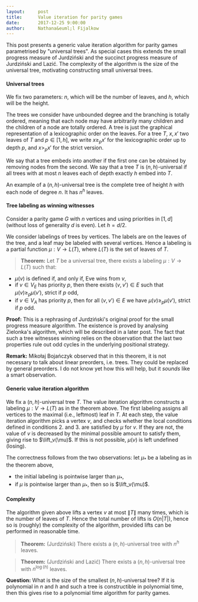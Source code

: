 ```yaml
---
layout:     post
title:      Value iteration for parity games
date:       2017-12-25 9:00:00
author:     Nathana&euml;l Fijalkow
---
```


<script type="text/x-mathjax-config">
MathJax.Hub.Config({
  TeX: {
    Macros: {
      lift: "{\\text{lift}}",
    }
  }
});
</script>

<p class="intro"><span class="dropcap">T</span>his post presents a generic value iteration algorithm for parity games
parametrised by "universal trees". As special cases this extends the small progress measure of Jurdzi&#324;ski 
and the succinct progress measure of Jurdzi&#324;ski and Lazi&#263;.
The complexity of the algorithm is the size of the universal tree, motivating constructing small universal trees.</p>

#### Universal trees

We fix two parameters: $n$, which will be the number of leaves, and $h$, which will be the height.

The trees we consider have unbounded degree and the branching is totally ordered, meaning that each node may have arbitrarily many children and the children of a node are totally ordered.
A tree is just the graphical representation of a lexicographic order on the leaves. For a tree $T$, $x,x'$ two leaves of $T$ and $p \in [1,h]$, 
we write $x \ge_p x'$ for the lexicographic order up to depth $p$, and $x >_p x'$ for the strict version.

We say that a tree embeds into another if the first one can be obtained by removing nodes from the second.
We say that a tree $T$ is $(n,h)$-universal if all trees with at most $n$ leaves each of depth exactly $h$ embed into $T$.

An example of a $(n,h$)-universal tree is the complete tree of height $h$ with each node of degree $n$. It has $n^h$ leaves.

#### Tree labeling as winning witnesses

Consider a parity game $G$ with $n$ vertices and using priorities in $[1,d]$ (without loss of generality $d$ is even).
Let $h = d/2$.

We consider labelings of trees by vertices. The labels are on the leaves of the tree, and a leaf may be labeled with several vertices.
Hence a labeling is a partial function $\mu : V \to L(T)$, where $L(T)$ is the set of leaves of $T$.

> **Theorem:** 
Let $T$ be a universal tree, there exists a labeling $\mu : V \to L(T)$ such that: 
* $\mu(v)$ is defined if, and only if, Eve wins from $v$,
* if $v \in V_E$ has priority $p$, then there exists $(v,v') \in E$ such that $\mu(v) \ge_p \mu(v')$, strict if $p$ odd,
* if $v \in V_A$ has priority $p$, then for all $(v,v') \in E$ we have $\mu(v) \ge_p \mu(v')$, strict if $p$ odd.

**Proof:**
This is a rephrasing of Jurdzi&#324;ski's original proof for the small progress measure algorithm.
The existence is proved by analysing Zielonka's algorithm, which will be described in a later post.
The fact that such a tree witnesses winning relies on the observation that the last two properties rule out odd cycles in the underlying positional strategy.


**Remark:**
Miko&#322;aj Boja&#324;czyk observed that in this theorem, it is not necessary to talk about linear preorders, i.e. trees. They could be replaced by general preorders.
I do not know yet how this will help, but it *sounds* like a smart observation.

#### Generic value iteration algorithm

We fix a $(n,h)$-universal tree $T$.
The value iteration algorithm constructs a labeling $\mu : V \to L(T)$ as in the theorem above.
The first labeling assigns all vertices to the maximal (i.e., leftmost) leaf in $T$.
At each step, the value iteration algorithm picks a vertex $v$, and checks whether the local conditions defined in conditions 2. and 3. are satisfied by $\mu$ for $v$.
If they are not, the value of $v$ is decreased by the minimal possible amount to satisfy them, giving rise to $\lift_v(\mu)$.
If this is not possible, $\mu(v)$ is left undefined (losing).

The correctness follows from the two observations: let $\mu_*$ be a labeling as in the theorem above,
* the initial labeling is pointwise larger than $\mu_*$,
* if $\mu$ is pointwise larger than $\mu_*$, then so is $\lift_v(\mu)$.

#### Complexity

The algorithm given above lifts a vertex $v$ at most $\|T\|$ many times, which is the number of leaves of $T$.
Hence the total number of lifts is $O(n |T|)$, hence so is (roughly) the complexity of the algorithm, provided lifts can be performed in reasonable time.

> **Theorem:** (Jurdzi&#324;ski) 
There exists a $(n,h)$-universal tree with $n^h$ leaves.

> **Theorem:** (Jurdzi&#324;ski and Lazi&#263;)
There exists a $(n,h)$-universal tree with $n^{\log(h)}$ leaves.

**Question:** What is the size of the smallest $(n,h)$-universal tree? If it is polynomial in $n$ and $h$ and such a tree is constructible in polynomial time, 
then this gives rise to a polynomial time algorithm for parity games.
